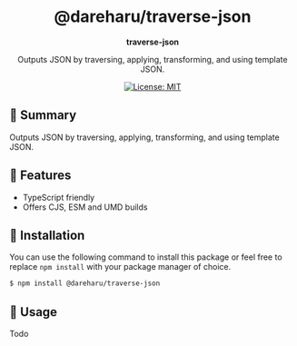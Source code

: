 <div align="center">

# @dareharu/traverse-json

**traverse-json**

Outputs JSON by traversing, applying, transforming, and using template JSON.

[![License: MIT](https://img.shields.io/badge/License-MIT-blue.svg)](https://raw.githubusercontent.com/dareharu/node-template/main/LICENSE)

</div>

<!--
Strongly inspired by @sapphiredev/sapphire-template

Credit: https://github.com/sapphiredev/sapphire-template/tree/e92093fb5b185ee38368587b0cb758acac8a1352
-->

## 📑 Summary

Outputs JSON by traversing, applying, transforming, and using template JSON.

## 🧮 Features

- TypeScript friendly
- Offers CJS, ESM and UMD builds

## 🚀 Installation

You can use the following command to install this package or feel free to replace `npm install` with your package manager of choice.

```sh
$ npm install @dareharu/traverse-json
```

## 🌟 Usage

Todo

